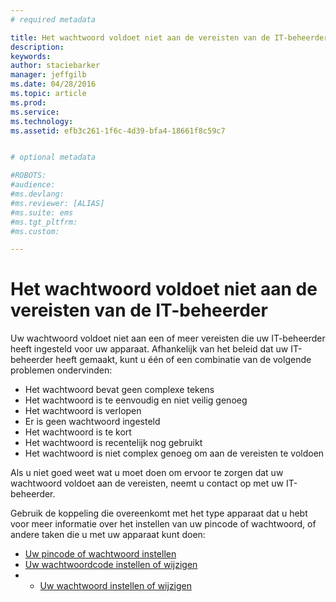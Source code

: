 ```yaml
---
# required metadata

title: Het wachtwoord voldoet niet aan de vereisten van de IT-beheerder | Microsoft Intune
description:
keywords:
author: staciebarker
manager: jeffgilb
ms.date: 04/28/2016
ms.topic: article
ms.prod:
ms.service:
ms.technology:
ms.assetid: efb3c261-1f6c-4d39-bfa4-18661f8c59c7


# optional metadata

#ROBOTS:
#audience:
#ms.devlang:
#ms.reviewer: [ALIAS]
#ms.suite: ems
#ms.tgt_pltfrm:
#ms.custom:

---
```


# Het wachtwoord voldoet niet aan de vereisten van de IT-beheerder

Uw wachtwoord voldoet niet aan een of meer vereisten die uw IT-beheerder heeft ingesteld voor uw apparaat. Afhankelijk van het beleid dat uw IT-beheerder heeft gemaakt, kunt u één of een combinatie van de volgende problemen ondervinden:

- Het wachtwoord bevat geen complexe tekens
- Het wachtwoord is te eenvoudig en niet veilig genoeg
- Het wachtwoord is verlopen
- Er is geen wachtwoord ingesteld
- Het wachtwoord is te kort
- Het wachtwoord is recentelijk nog gebruikt
- Het wachtwoord is niet complex genoeg om aan de vereisten te voldoen

Als u niet goed weet wat u moet doen om ervoor te zorgen dat uw wachtwoord voldoet aan de vereisten, neemt u contact op met uw IT-beheerder.

Gebruik de koppeling die overeenkomt met het type apparaat dat u hebt voor meer informatie over het instellen van uw pincode of wachtwoord, of andere taken die u met uw apparaat kunt doen:

- [Uw pincode of wachtwoord instellen](set-your-pin-or-password-android.md)</br>
- [Uw wachtwoordcode instellen of wijzigen](set-or-change-your-passcode-ios.md)</br>
- - [Uw wachtwoord instellen of wijzigen](set-or-change-your-password-windows.md)

<!--HONumber=May16_HO4-->


